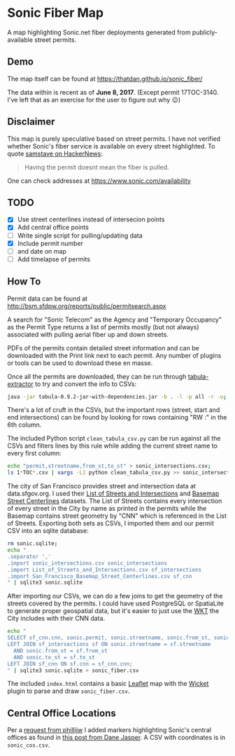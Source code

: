 # Sonic Fiber Map
A map highlighting Sonic.net fiber deployments generated from publicly-available street permits.

## Demo
The map itself can be found at https://thatdan.github.io/sonic_fiber/

The data within is recent as of **June 8, 2017**. (Except permit 17TOC-3140. I've left that as an exercise for the user to figure out why :wink:)

## Disclaimer
This map is purely speculative based on street permits. I have not verified whether Sonic's fiber service is available on every street highlighted.
To quote [samstave on HackerNews](https://news.ycombinator.com/item?id=14427548):
> Having the permit doesnt mean the fiber is pulled.

One can check addresses at https://www.sonic.com/availability

## TODO
- [x] Use street centerlines instead of intersecion points
- [x] Add central office points
- [ ] Write single script for pulling/updating data
- [x] Include permit number
- [ ] and date on map
- [ ] Add timelapse of permits

## How To
Permit data can be found at http://bsm.sfdpw.org/reports/public/permitsearch.aspx

A search for "Sonic Telecom" as the Agency and "Temporary Occupancy" as the Permit Type returns a list of permits mostly (but not always) associated with pulling aerial fiber up and down streets.

PDFs of the permits contain detailed street information and can be downloaded with the Print link next to each permit. Any number of plugins or tools can be used to download these en masse.

Once all the permits are downloaded, they can be run through [tabula-extractor](https://github.com/tabulapdf/tabula-extractor) to try and convert the info to CSVs:
```bash
java -jar tabula-0.9.2-jar-with-dependencies.jar -b . -l -p all -r -u;
```

There's a lot of cruft in the CSVs, but the important rows (street, start and end intersections) can be found by looking for rows containing "RW :" in the 6th column.

The included Python script `clean_tabula_csv.py` can be run against all the CSVs and filters lines by this rule while adding the current street name to every first column:
```bash
echo "permit,streetname,from_st,to_st" > sonic_intersections.csv;
ls 1*TOC*.csv | xargs -L1 python clean_tabula_csv.py >> sonic_intersections.csv;
```

The city of San Francisco provides street and intersection data at data.sfgov.org.
I used their [List of Streets and Intersections](https://data.sfgov.org/Geographic-Locations-and-Boundaries/List-of-Streets-and-Intersections/pu5n-qu5c) and [Basemap Street Centerlines](https://data.sfgov.org/Geographic-Locations-and-Boundaries/San-Francisco-Basemap-Street-Centerlines/7hfy-8sz8) datasets.
The List of Streets contains every intersection of every street in the City by name as printed in the permits while the Basemap contains street geometry by "CNN" which is referenced in the List of Streets.
Exporting both sets as CSVs, I imported them and our permit CSV into an sqlite database:
```bash
rm sonic.sqlite;
echo "
.separator ','
.import sonic_intersections.csv sonic_intersections
.import List_of_Streets_and_Intersections.csv sf_intersections
.import San_Francisco_Basemap_Street_Centerlines.csv sf_cnn
" | sqlite3 sonic.sqlite
```

After importing our CSVs, we can do a few joins to get the geometry of the streets covered by the permits. I could have used PostgreSQL or SpatiaLite to generate proper geospatial data, but it's easier to just use the [WKT](https://en.wikipedia.org/wiki/Well-known_text) the City includes with their CNN data.
```bash
echo "
SELECT sf_cnn.cnn, sonic.permit, sonic.streetname, sonic.from_st, sonic.to_st, sf_cnn.geometry FROM sonic_intersections sonic
LEFT JOIN sf_intersections sf ON sonic.streetname = sf.streetname
  AND sonic.from_st = sf.from_st
  AND sonic.to_st = sf.to_st
LEFT JOIN sf_cnn ON sf.cnn = sf_cnn.cnn;
" | sqlite3 sonic.sqlite > sonic_fiber.csv
```

The included `index.html` contains a basic [Leaflet](https://leafletjs.com) map with the [Wicket](https://github.com/arthur-e/Wicket) plugin to parse and draw `sonic_fiber.csv`.

## Central Office Locations
Per a [request from phillijw](https://github.com/ThatDan/sonic_fiber/issues/1) I added markers highlighting Sonic's central offices as found in [this post from Dane Jasper](https://forums.sonic.net/viewtopic.php?f=10&t=2537&hilit=bonding&sid=439789da503651643b058d62747776b2&start=20#p16177). A CSV with coordinates is in `sonic_cos.csv`.

